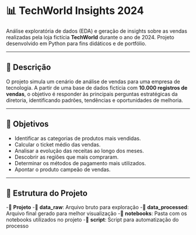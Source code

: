 # 📊 TechWorld Insights 2024

Análise exploratória de dados (EDA) e geração de insights sobre as vendas realizadas pela loja fictícia **TechWorld** durante o ano de 2024. Projeto desenvolvido em Python para fins didáticos e de portfólio.

---

## 📌 Descrição

O projeto simula um cenário de análise de vendas para uma empresa de tecnologia. A partir de uma base de dados fictícia com **10.000 registros de vendas**, o objetivo é responder às principais perguntas estratégicas da diretoria, identificando padrões, tendências e oportunidades de melhoria.

---

## 🎯 Objetivos

- Identificar as categorias de produtos mais vendidas.
- Calcular o ticket médio das vendas.
- Analisar a evolução das receitas ao longo dos meses.
- Descobrir as regiões que mais compraram.
- Determinar os métodos de pagamento mais utilizados.
- Apontar o produto campeão de vendas.

---

## 📁 Estrutura do Projeto

-📁 **Projeto**
  -📁 **data_raw**: Arquivo bruto para exploração
  -📁 **data_processed**: Arquivo final gerado para melhor visualização
  -📁 **notebooks**: Pasta com os notebooks utilizados no projeto
  -📁 **script**: Script para automatização do processo